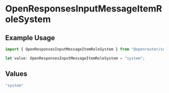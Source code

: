 # OpenResponsesInputMessageItemRoleSystem

## Example Usage

```typescript
import { OpenResponsesInputMessageItemRoleSystem } from "@openrouter/sdk/models";

let value: OpenResponsesInputMessageItemRoleSystem = "system";
```

## Values

```typescript
"system"
```